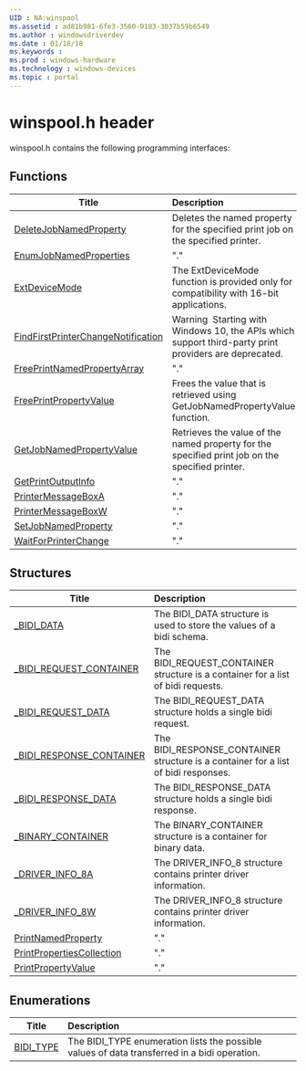 ```yaml
---
UID : NA:winspool
ms.assetid : ad81b981-6fe3-3560-9183-3037b59b6549
ms.author : windowsdriverdev
ms.date : 01/18/18
ms.keywords : 
ms.prod : windows-hardware
ms.technology : windows-devices
ms.topic : portal
---
```


# winspool.h header



winspool.h contains the following programming interfaces:





## Functions
| Title | Description |
| ---- |:---- |
| [DeleteJobNamedProperty](nf-winspool-deletejobnamedproperty.md) | Deletes the named property for the specified print job on the specified printer. |
| [EnumJobNamedProperties](nf-winspool-enumjobnamedproperties.md) | "." |
| [ExtDeviceMode](nf-winspool-extdevicemode.md) | The ExtDeviceMode function is provided only for compatibility with 16-bit applications. |
| [FindFirstPrinterChangeNotification](nf-winspool-findfirstprinterchangenotification.md) | Warning  Starting with Windows 10, the APIs which support third-party print providers are deprecated. |
| [FreePrintNamedPropertyArray](nf-winspool-freeprintnamedpropertyarray.md) | "." |
| [FreePrintPropertyValue](nf-winspool-freeprintpropertyvalue.md) | Frees the value that is retrieved using GetJobNamedPropertyValue function. |
| [GetJobNamedPropertyValue](nf-winspool-getjobnamedpropertyvalue.md) | Retrieves the value of the named property for the specified print job on the specified printer. |
| [GetPrintOutputInfo](nf-winspool-getprintoutputinfo.md) | "." |
| [PrinterMessageBoxA](nf-winspool-printermessageboxa.md) | "." |
| [PrinterMessageBoxW](nf-winspool-printermessageboxw.md) | "." |
| [SetJobNamedProperty](nf-winspool-setjobnamedproperty.md) | "." |
| [WaitForPrinterChange](nf-winspool-waitforprinterchange.md) | "." |



## Structures
| Title | Description |
| ---- |:---- |
| [_BIDI_DATA](ns-winspool-_bidi_data.md) | The BIDI_DATA structure is used to store the values of a bidi schema. |
| [_BIDI_REQUEST_CONTAINER](ns-winspool-_bidi_request_container.md) | The BIDI_REQUEST_CONTAINER structure is a container for a list of bidi requests. |
| [_BIDI_REQUEST_DATA](ns-winspool-_bidi_request_data.md) | The BIDI_REQUEST_DATA structure holds a single bidi request. |
| [_BIDI_RESPONSE_CONTAINER](ns-winspool-_bidi_response_container.md) | The BIDI_RESPONSE_CONTAINER structure is a container for a list of bidi responses. |
| [_BIDI_RESPONSE_DATA](ns-winspool-_bidi_response_data.md) | The BIDI_RESPONSE_DATA structure holds a single bidi response. |
| [_BINARY_CONTAINER](ns-winspool-_binary_container.md) | The BINARY_CONTAINER structure is a container for binary data. |
| [_DRIVER_INFO_8A](ns-winspool-_driver_info_8a.md) | The DRIVER_INFO_8 structure contains printer driver information. |
| [_DRIVER_INFO_8W](ns-winspool-_driver_info_8w.md) | The DRIVER_INFO_8 structure contains printer driver information. |
| [PrintNamedProperty](ns-winspool-printnamedproperty.md) | "." |
| [PrintPropertiesCollection](ns-winspool-printpropertiescollection.md) | "." |
| [PrintPropertyValue](ns-winspool-printpropertyvalue.md) | "." |


## Enumerations
| Title | Description |
| ---- |:---- |
| [BIDI_TYPE](ne-winspool-bidi_type.md) | The BIDI_TYPE enumeration lists the possible values of data transferred in a bidi operation. |
